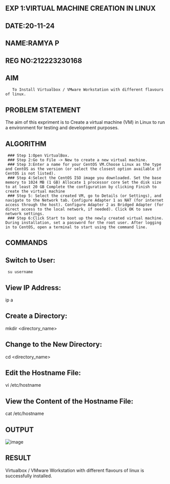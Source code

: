 
 
 
 ## EXP 1:VIRTUAL MACHINE CREATION IN LINUX

 ## DATE:20-11-24
 ## NAME:RAMYA P
 ## REG NO:212223230168
 
 
 ## AIM
       To Install Virtualbox / VMware Workstation with different flavours of linux.
       
 ## PROBLEM STATEMENT
   The aim of this expriment is to Create a virtual machine (VM) in Linux to run a environment for testing and development purposes.



 ## ALGORITHM
~~~
 ### Step 1:Open VirtualBox.
 ### Step 2:Go to File -> New to create a new virtual machine.
 ### Step 3:Enter a name for your CentOS VM.Choose Linux as the type and CentOS as the version (or select the closest option available if CentOS is not listed).
 ### Step 4:Select the CentOS ISO image you downloaded. Set the base memory to 1024 MB (1 GB) Allocate 1 processor core Set the disk size to at least 20 GB Complete the configuration by clicking Finish to create the virtual machine
 ### Step 5: Select the created VM, go to Details (or Settings), and navigate to the Network tab. Configure Adapter 1 as NAT (for internet access through the host). Configure Adapter 2 as Bridged Adapter (for direct access to the local network, if needed). Click OK to save network settings.
 ### Step 6:Click Start to boot up the newly created virtual machine. During installation, set a password for the root user. After logging in to CentOS, open a terminal to start using the command line.

~~~
## COMMANDS

## Switch to User:
     su username

## View IP Address:
  ip a

## Create a Directory:
  mkdir <directory_name>

## Change to the New Directory:
 cd <directory_name>

## Edit the Hostname File:
 vi /etc/hostname

## View the Content of the Hostname File:
cat /etc/hostname





## OUTPUT
![image](https://github.com/user-attachments/assets/eabb3840-39cd-47c9-ab4d-32bfb6cd1b3d)



## RESULT
Virtualbox / VMware Workstation with different flavours of linux is successfully installed.


 

  


